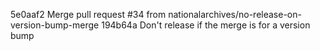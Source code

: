5e0aaf2 Merge pull request #34 from nationalarchives/no-release-on-version-bump-merge
194b64a Don't release if the merge is for a version bump
